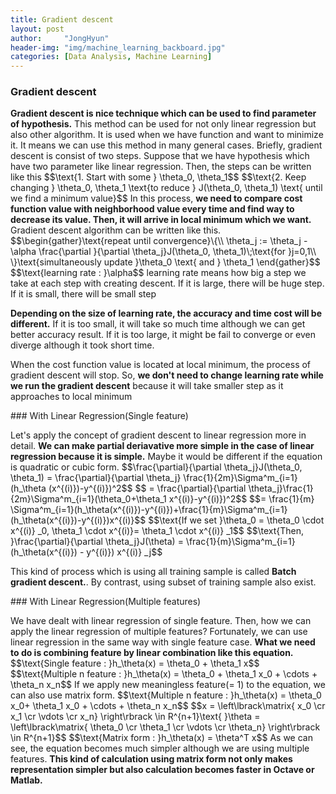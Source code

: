```yaml
---
title: Gradient descent
layout: post
author:     "JongHyun"
header-img: "img/machine_learning_backboard.jpg"
categories: [Data Analysis, Machine Learning]
---
```

### Gradient descent
<p>
	<b>Gradient descent is nice technique which can be used to find parameter of hypothesis.</b> This method can be used for not only linear regression but also other algorithm. It is used when we have function and want to minimize it. It means we can use this method in many general cases. Briefly, gradient descent is consist of two steps. Suppose that we have hypothesis which have two parameter like linear regression. Then, the steps can be written like this
	$$\text{1. Start with some } \theta_0, \theta_1$$
	$$\text{2. Keep changing } \theta_0, \theta_1 \text{to reduce } J(\theta_0, \theta_1) \text{ until we find a minimum value}$$
	In this process, <b>we need to compare cost function value with neighborhood value every time and find way to decrease its value. Then, it will arrive in local minimum which we want.</b> Gradient descent algorithm can be written like this.
	$$\begin{gather}\text{repeat until convergence}\{\\ \theta_j := \theta_j -\alpha \frac{\partial }{\partial \theta_j}J(\theta_0, \theta_1)\;\text{for }j=0,1\\ \}\text{simultaneously update }\theta_0 \text{ and } \theta_1 \end{gather}$$
	$$\text{learning rate : }\alpha$$
	learning rate means how big a step we take at each step with creating descent. If it is large, there will be huge step. If it is small, there will be small step
</p>
<p>
	<b>Depending on the size of learning rate, the accuracy and time cost will be different.</b> If it is too small, it will take so much time although we can get better accuracy result. If it is too large, it might be fail to converge or even diverge although it took short time. 
</p>
<p>
	When the cost function value is located at local minimum, the process of gradient descent will stop. So, <b>we don't need to change learning rate while we run the gradient descent</b> because it will take smaller step as it approaches to local minimum
</p>
### With Linear Regression(Single feature)
<p>
    Let's apply the concept of gradient descent to linear regression more in detail. <b>We can make partial deriavative more simple in the case of linear regression because it is simple.</b> Maybe it would be different if the equation is quadratic or cubic form.  
    $$\frac{\partial}{\partial \theta_j}J(\theta_0, \theta_1) =  \frac{\partial}{\partial \theta_j} \frac{1}{2m}\Sigma^m_{i=1}(h_\theta (x^{(i)})-y^{(i)})^2$$
    $$ = \frac{\partial}{\partial \theta_j}\frac{1}{2m}\Sigma^m_{i=1}(\theta_0+\theta_1 x^{(i)}-y^{(i)})^2$$
    $$= \frac{1}{m} \Sigma^m_{i=1}(h_\theta(x^{(i)})-y^{(i)})+\frac{1}{m}\Sigma^m_{i=1}(h_\theta(x^{(i)})-y^{(i)})x^{(i)}$$
    $$\text{If we set }\theta_0 = \theta_0 \cdot x^{(i)} _0, \theta_1 \cdot x^{(i)}= \theta_1 \cdot x^{(i)} _1$$
    $$\text{Then, }\frac{\partial}{\partial \theta_j}J(\theta) = \frac{1}{m}\Sigma^m_{i=1}(h_\theta(x^{(i)}) - y^{(i)}) x^{(i)} _j$$
</p>
<p>
	This kind of process which is using all training sample is called <b>Batch gradient descent.</b>. By contrast, using subset of training sample also exist.
</p>
### With Linear Regression(Multiple features) 
<p>
	We have dealt with linear regression of single feature. Then, how we can apply the linear regression of multiple features? Fortunately, we can use linear regression in the same way with single feature case. <b>What we need to do is combining feature by linear combination like this equation.</b>
	$$\text{Single feature : }h_\theta(x) = \theta_0 + \theta_1 x$$
	$$\text{Multiple n feature : }h_\theta(x) = \theta_0 + \theta_1 x_0 + \cdots + \theta_n x_n$$
	If we apply new meaningless feature(= 1) to the equation, we can also use matrix form.
	$$\text{Multiple n feature : }h_\theta(x) = \theta_0 x_0+ \theta_1 x_0 + \cdots + \theta_n x_n$$
	$$x = \left\lbrack\matrix{ x_0 \cr x_1 \cr \vdots \cr x_n} \right\rbrack \in R^{n+1}\text{       }\theta = \left\lbrack\matrix{ \theta_0 \cr \theta_1 \cr \vdots \cr \theta_n} \right\rbrack \in R^{n+1}$$ 
	$$\text{Matrix form : }h_\theta(x) = \theta^T x$$
	As we can see, the equation becomes much simpler although we are using multiple features. <b>This kind of calculation using matrix form not only makes representation simpler but also calculation becomes faster in Octave or Matlab.</b>
</p>




